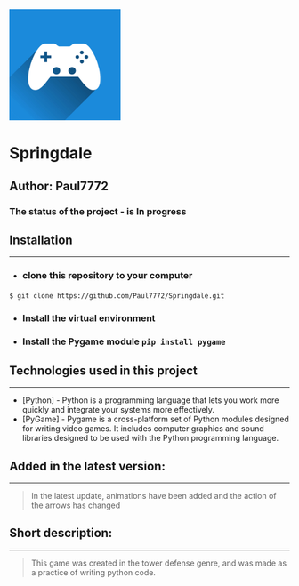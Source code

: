 <img alt="Springdale logo" height="200" src="Readme_file/icon.jpg" width="200"/>

# Springdale

## Author: Paul7772

### The status  of the project - is In progress

## Installation

---

+ ### clone this repository to your computer 
`$ git clone https://github.com/Paul7772/Springdale.git`
+ ### Install the virtual environment
+ ### Install the Pygame module `pip install pygame`

## Technologies used in this project

---

- [Python] - Python is a programming language that lets you work more quickly and integrate your systems more effectively.
- [PyGame] - Pygame is a cross-platform set of Python modules designed for writing video games. 
It includes computer graphics and sound libraries designed to be used with the Python programming language.

## Added in the latest version:

---

> In the latest update, animations have been added and 
> the action of the arrows has changed

## Short description:

---

> This game was created in the tower defense genre,
> and was made as a practice of writing python code.